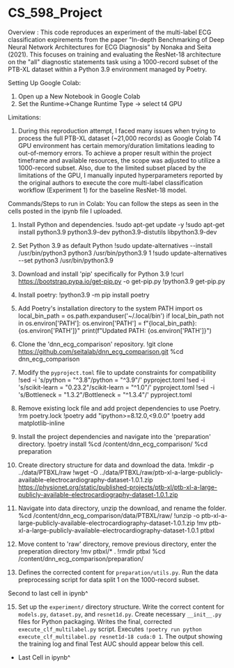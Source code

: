 # CS_598_Project

Overview : This code reproduces an experiment of the multi-label ECG classification expirements from the paper "In-depth Benchmarking of Deep Neural Network Architectures for ECG Diagnosis" by Nonaka and Seita (2021). This focuses on training and evaluating the ResNet-18 architecture on the "all" diagnostic statements task using a 1000-record subset of the PTB-XL dataset within a Python 3.9 environment managed by Poetry.


Setting Up Google Colab:
1) Open up a New Notebook in Google Colab
2) Set the Runtime->Change Runtime Type -> select t4 GPU

Limitations: 
1) During this reproduction attempt, I faced many issues when trying to process the full PTB-XL dataset (~21,000 records) as Google Colab T4 GPU environment has certain memory/duration limitations leading to out-of-memory errors. To achieve a proper result within the project timeframe and available resources, the scope was adjusted to utilize a 1000-record subset. Also, due to the limited subset placed by the limitations of the GPU, I manually inputed hyperparameters reported by the original authors to execute the core multi-label classification workflow (Experiment 1) for the baseline ResNet-18 model.


Commands/Steps to run in Colab:
You can follow the steps as seen in the cells posted in the ipynb file I uploaded.

1) Install Python and dependencies.
!sudo apt-get update -y
!sudo apt-get install python3.9 python3.9-dev python3.9-distutils libpython3.9-dev

2) Set Python 3.9 as default Python
!sudo update-alternatives --install /usr/bin/python3 python3 /usr/bin/python3.9 1
!sudo update-alternatives --set python3 /usr/bin/python3.9

3) Download and install 'pip' specifically for Python 3.9
!curl https://bootstrap.pypa.io/get-pip.py -o get-pip.py
!python3.9 get-pip.py

4) Install poetry:
!python3.9 -m pip install poetry

5) Add Poetry's installation directory to the system PATH
import os
local_bin_path = os.path.expanduser('~/.local/bin')
if local_bin_path not in os.environ['PATH']:
    os.environ['PATH'] = f"{local_bin_path}:{os.environ['PATH']}"
print(f"Updated PATH: {os.environ['PATH']}")

6) Clone the 'dnn_ecg_comparison' repository. 
!git clone https://github.com/seitalab/dnn_ecg_comparison.git
%cd dnn_ecg_comparison

7) Modify the `pyproject.toml` file to update constraints for compatibility 
!sed -i 's/python = "^3.8"/python = "^3.9"/' pyproject.toml
!sed -i 's/scikit-learn = "0.23.2"/scikit-learn = "^1.0"/' pyproject.toml
!sed -i 's/Bottleneck = "1.3.2"/Bottleneck = "^1.3.4"/' pyproject.toml

8) Remove existing lock file and add project dependencies to use Poetry. 
!rm poetry.lock
!poetry add "ipython>=8.12.0,<9.0.0"
!poetry add matplotlib-inline

9) Install the project dependencies and navigate into the 'preparation' directory. 
!poetry install
%cd /content/dnn_ecg_comparison/
%cd preparation

10) Create directory structure for data and download the data.
!mkdir -p ../data/PTBXL/raw
!wget -O ../data/PTBXL/raw/ptb-xl-a-large-publicly-available-electrocardiography-dataset-1.0.1.zip https://physionet.org/static/published-projects/ptb-xl/ptb-xl-a-large-publicly-available-electrocardiography-dataset-1.0.1.zip

11) Navigate into data directory, unzip the download, and rename the folder.
%cd /content/dnn_ecg_comparison/data/PTBXL/raw/
!unzip -o ptb-xl-a-large-publicly-available-electrocardiography-dataset-1.0.1.zip
!mv ptb-xl-a-large-publicly-available-electrocardiography-dataset-1.0.1 ptbxl

12) Move content to 'raw' directory, remove previous directory, enter the preperation directory
!mv ptbxl/* .
!rmdir ptbxl
%cd /content/dnn_ecg_comparison/preparation/

13)  Defines the corrected content for `preparation/utils.py`. Run the data preprocessing script for data split 1 on the 1000-record subset.

Second to last cell in ipynb^

15) Set up the `experiment/` directory structure. Write the correct content for `models.py`, `dataset.py`, and `resnet1d.py`. Create necessary `__init__.py` files for Python packaging. Writes the final, corrected `execute_clf_multilabel.py` script. Executes `!poetry run python execute_clf_multilabel.py resnet1d-18 cuda:0 1`. The output showing the training log and final Test AUC should appear below this cell.

- Last Cell in ipynb^


